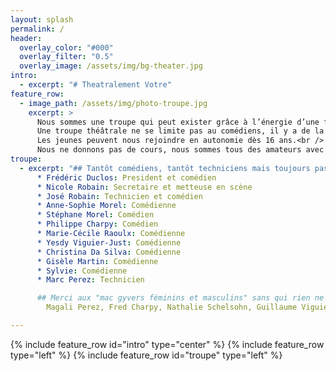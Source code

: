 ```yaml
---
layout: splash
permalink: /
header:
  overlay_color: "#000"
  overlay_filter: "0.5"
  overlay_image: /assets/img/bg-theater.jpg
intro:
  - excerpt: "# Theatralement Votre"
feature_row:
  - image_path: /assets/img/photo-troupe.jpg
    excerpt: >
      Nous sommes une troupe qui peut exister grâce à l’énergie d’une fidèle équipe de bénévoles qui se retrouve aussi pour participer au Carnaval d’Évian, aux Escales Gourmandes ou au Marchés Nocturnes...<br />
      Une troupe théâtrale ne se limite pas au comédiens, il y a de la place pour des costumiers, des décorateurs ou des techniciens sons et lumières… et évidement on peut décliner tous ces rôles au féminin !<br />
      Les jeunes peuvent nous rejoindre en autonomie dès 16 ans.<br />
      Nous ne donnons pas de cours, nous sommes tous des amateurs avec plus ou moins d’expérience!<br />
troupe:
  - excerpt: "## Tantôt comédiens, tantôt techniciens mais toujours passionnés !"
      * Frédéric Duclos: President et comédien
      * Nicole Robain: Secretaire et metteuse en scène  
      * José Robain: Technicien et comédien  
      * Anne-Sophie Morel: Comédienne  
      * Stéphane Morel: Comédien  
      * Philippe Charpy: Comédien  
      * Marie-Cécile Raoulx: Comédienne  
      * Yesdy Viguier-Just: Comédienne  
      * Christina Da Silva: Comédienne  
      * Gisèle Martin: Comédienne  
      * Sylvie: Comédienne  
      * Marc Perez: Technicien

      ## Merci aux "mac gyvers féminins et masculins" sans qui rien ne serait possible !
        Magali Perez, Fred Charpy, Nathalie Schelsohn, Guillaume Viguier-Just, Jean-Marc

---
```

{% include feature_row id="intro" type="center" %}
{% include feature_row type="left" %}
{% include feature_row id="troupe" type="left" %}
